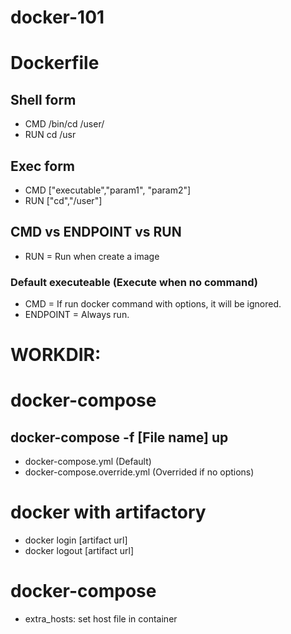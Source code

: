 # docker-101

# Dockerfile
## Shell form
- CMD /bin/cd /user/
- RUN cd /usr

## Exec form
- CMD ["executable","param1", "param2"]
- RUN ["cd","/user"]

## CMD vs ENDPOINT vs RUN
- RUN = Run when create a image
### Default executeable (Execute when no command)
- CMD = If run docker command with options, it will be ignored.
- ENDPOINT = Always run.

# WORKDIR: 

# docker-compose
## docker-compose -f [File name] up 
- docker-compose.yml (Default)
- docker-compose.override.yml (Overrided if no options)

# docker with artifactory
- docker login [artifact url]
- docker logout [artifact url]

# docker-compose
- extra_hosts: set host file in container


